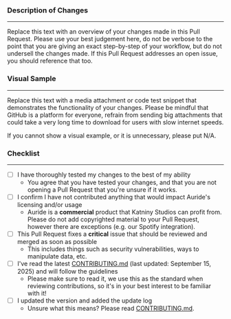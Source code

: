 ### Description of Changes
---
Replace this text with an overview of your changes made in this Pull Request. Please use your best judgement here, do not be verbose to the point that you are giving an exact step-by-step of your workflow, but do not undersell the changes made. If this Pull Request addresses an open issue, you should reference that too.

### Visual Sample
---
Replace this text with a media attachment or code test snippet that demonstrates the functionality of your changes. Please be mindful that GitHub is a platform for everyone, refrain from sending big attachments that could take a very long time to download for users with slow internet speeds.

If you cannot show a visual example, or it is unnecessary, please put N/A.

### Checklist
---

- [ ] I have thoroughly tested my changes to the best of my ability
  - You agree that you have tested your changes, and that you are not opening a Pull Request that you're unsure if it works.
- [ ] I confirm I have not contributed anything that would impact Auride's licensing and/or usage
  - Auride is a **commercial** product that Katniny Studios can profit from. Please do not add copyrighted material to your Pull Request, however there are exceptions (e.g. our Spotify integration).
- [ ] This Pull Request fixes a **critical** issue that should be reviewed and merged as soon as possible
  - This includes things such as security vulnerabilities, ways to manipulate data, etc.
- [ ] I've read the latest [CONTRIBUTING.md](https://github.com/katniny/auride/blob/main/CONTRIBUTING.md) (last updated: September 15, 2025) and will follow the guidelines
  - Please make sure to read it, we use this as the standard when reviewing contributions, so it's in your best interest to be familiar with it!
- [ ] I updated the version and added the update log
  - Unsure what this means? Please read [CONTRIBUTING.md](https://github.com/katniny/auride/blob/main/CONTRIBUTING.md).